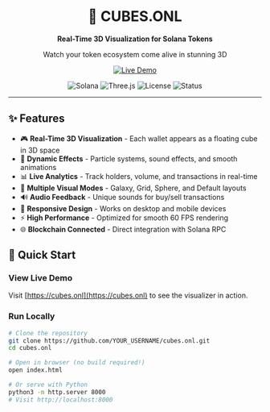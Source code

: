 <div align="center">
  <h1>🔮 CUBES.ONL</h1>
  <p><strong>Real-Time 3D Visualization for Solana Tokens</strong></p>
  <p>Watch your token ecosystem come alive in stunning 3D</p>
  
  <p>
    <a href="https://cubes.onl">
      <img src="https://img.shields.io/badge/🌐_Live_Demo-cubes.onl-00ff00?style=for-the-badge" alt="Live Demo">
    </a>
  </p>

  <p>
    <img src="https://img.shields.io/badge/Solana-Web3-9945FF?style=flat-square&logo=solana" alt="Solana">
    <img src="https://img.shields.io/badge/Three.js-3D-000000?style=flat-square&logo=three.js" alt="Three.js">
    <img src="https://img.shields.io/badge/License-MIT-blue?style=flat-square" alt="License">
    <img src="https://img.shields.io/badge/Status-Live-success?style=flat-square" alt="Status">
  </p>
</div>

---

## ✨ Features

- 🎮 **Real-Time 3D Visualization** - Each wallet appears as a floating cube in 3D space
- 🌈 **Dynamic Effects** - Particle systems, sound effects, and smooth animations
- 📊 **Live Analytics** - Track holders, volume, and transactions in real-time
- 🎨 **Multiple Visual Modes** - Galaxy, Grid, Sphere, and Default layouts
- 🔊 **Audio Feedback** - Unique sounds for buy/sell transactions
- 📱 **Responsive Design** - Works on desktop and mobile devices
- ⚡ **High Performance** - Optimized for smooth 60 FPS rendering
- 🌐 **Blockchain Connected** - Direct integration with Solana RPC

## 🚀 Quick Start

### View Live Demo
Visit [https://cubes.onl](https://cubes.onl) to see the visualizer in action.

### Run Locally
```bash
# Clone the repository
git clone https://github.com/YOUR_USERNAME/cubes.onl.git
cd cubes.onl

# Open in browser (no build required!)
open index.html

# Or serve with Python
python3 -m http.server 8000
# Visit http://localhost:8000
